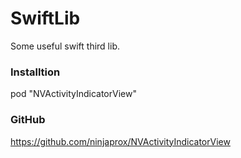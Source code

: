 # SwiftLib
Some useful swift third lib.


### Installtion
pod "NVActivityIndicatorView"


### GitHub
https://github.com/ninjaprox/NVActivityIndicatorView
